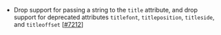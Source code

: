 - Drop support for passing a string to the `title` attribute, and drop support for deprecated attributes `titlefont`, `titleposition`, `titleside`, and `titleoffset` [[#7212](https://github.com/plotly/plotly.js/pull/7212)]